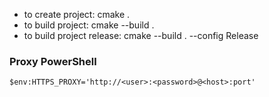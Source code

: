 * to create project: cmake .
* to build project: cmake --build .
* to build project release: cmake --build . --config Release

### Proxy PowerShell
```
$env:HTTPS_PROXY='http://<user>:<password>@<host>:port'
```
